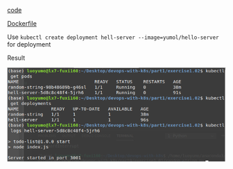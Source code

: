 [code](https://github.com/yumoL/devops-with-k8s/blob/master/part1/exercise1.02/index.js)

[Dockerfile](https://github.com/yumoL/devops-with-k8s/blob/master/part1/exercise1.02/Dockerfile)

Use `kubectl create deployment hell-server --image=yumol/hello-server` for deployment

Result

<img src="https://github.com/yumoL/devops-with-k8s/blob/master/part1/exercise1.02/ex1.02.png" />
